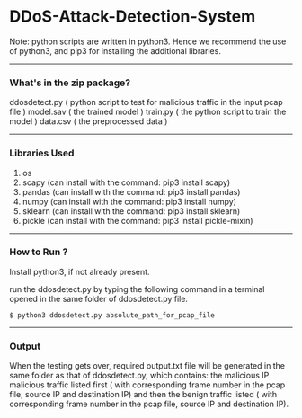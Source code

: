 # DDoS-Attack-Detection-System

Note: python scripts are written in python3. Hence we recommend the use of python3, and pip3 for installing the additional libraries.
________________________________
### What's in the zip package?

ddosdetect.py ( python script to test for malicious traffic in the input pcap file )
model.sav ( the trained model )
train.py ( the python script to train the model )
data.csv ( the preprocessed data )
__________________
### Libraries Used

1. os
2. scapy (can install with the command: pip3 install scapy)
3. pandas (can install with the command: pip3 install pandas)
4. numpy (can install with the command: pip3 install numpy)
5. sklearn (can install with the command: pip3 install sklearn)
6. pickle (can install with the command: pip3 install pickle-mixin)

________________
### How to Run ?

Install python3, if not already present.

run the ddosdetect.py by typing the following command in a terminal opened in the same folder of
ddosdetect.py file.

	$ python3 ddosdetect.py absolute_path_for_pcap_file

________________
### Output

When the testing gets over, required output.txt file will be generated in the same folder as that of ddosdetect.py,
which contains:
the malicious IP
malicious traffic listed first ( with corresponding frame number in the pcap file, source IP and destination IP)
and then the benign traffic listed ( with corresponding frame number in the pcap file, source IP and destination IP).
